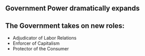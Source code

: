 ## Government Power dramatically expands

## The Government takes on new roles:

- Adjudicator of Labor Relations
- Enforcer of Capitalism
- Protector of the Consumer